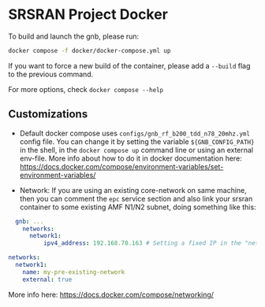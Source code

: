 # SRSRAN Project Docker

To build and launch the gnb, please run:

```bash
docker compose -f docker/docker-compose.yml up
```

If you want to force a new build of the container, please add a `--build` flag to the previous command.

For more options, check `docker compose --help`

## Customizations

- Default docker compose uses `configs/gnb_rf_b200_tdd_n78_20mhz.yml` config file. You can change it by setting the variable `${GNB_CONFIG_PATH}` in the shell, in the `docker compose up` command line or using an external env-file. More info about how to do it in docker documentation here: <https://docs.docker.com/compose/environment-variables/set-environment-variables/>

- Network: If you are using an existing core-network on same machine, then you can comment the `epc` service section and also link your srsran container to some existing AMF N1/N2 subnet, doing something like this:

```yml
  gnb: ...
    networks:
      network1:
          ipv4_address: 192.168.70.163 # Setting a fixed IP in the "network1" net

networks:
  network1:
    name: my-pre-existing-network
    external: true
```

More info here: <https://docs.docker.com/compose/networking/>
